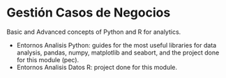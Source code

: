 # Gestión Casos de Negocios

Basic and Advanced concepts of Python and R for analytics.

- Entornos Analisis Python: guides for the most useful libraries for data analysis, pandas, numpy, matplotlib and seabort, and the project done for this module (pec).
- Entornos Analisis Datos R: project done for this module.